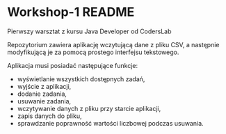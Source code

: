 # Workshop-1 README

Pierwszy warsztat z kursu Java Developer od CodersLab

Repozytorium zawiera aplikację wczytującą dane z pliku CSV, a następnie modyfikującą je za pomocą prostego interfejsu tekstowego.

Aplikacja musi posiadać następujące funkcje:
- wyświetlanie wszystkich dostępnych zadań,
- wyjście z aplikacji,
- dodanie zadania,
- usuwanie zadania,
- wczytywanie danych z pliku przy starcie aplikacji,
- zapis danych do pliku,
- sprawdzanie poprawność wartości liczbowej podczas usuwania.
